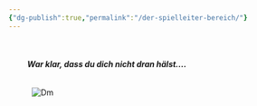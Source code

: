 ```yaml
---
{"dg-publish":true,"permalink":"/der-spielleiter-bereich/"}
---
```


$\quad$
$\quad$
$\quad$
###### $\quad$$\quad$**War klar, dass du dich nicht dran hälst....**
$\quad$
$\quad$
![Dm](https://gifdb.com/images/high/critical-role-matthew-mercer-palm-face-fbo1oy0x9m4knc5h.gif)